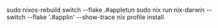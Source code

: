 sudo nixos-rebuild switch --flake .#appletun
sudo nix run nix-darwin -- switch --flake '.#applin' --show-trace
nix profile install